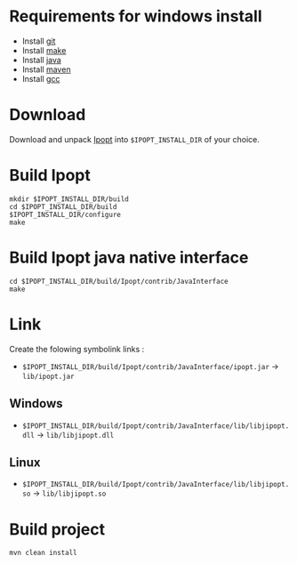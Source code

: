 # Requirements for windows install
+ Install [git](https://git-scm.com)
+ Install [make](http://gnuwin32.sourceforge.net/packages/make.htm)
+ Install [java](https://adoptopenjdk.net)
+ Install [maven](https://maven.apache.org)
+ Install [gcc](http://mingw-w64.org)

# Download
Download and unpack [Ipopt](https://www.coin-or.org/Ipopt/documentation/node10.html) into `$IPOPT_INSTALL_DIR` of your choice.

# Build Ipopt
```
mkdir $IPOPT_INSTALL_DIR/build
cd $IPOPT_INSTALL_DIR/build
$IPOPT_INSTALL_DIR/configure
make
```

# Build Ipopt java native interface
```
cd $IPOPT_INSTALL_DIR/build/Ipopt/contrib/JavaInterface
make
```

# Link 
Create the folowing symbolink links :
+ `$IPOPT_INSTALL_DIR/build/Ipopt/contrib/JavaInterface/ipopt.jar` -> `lib/ipopt.jar`

## Windows
+ `$IPOPT_INSTALL_DIR/build/Ipopt/contrib/JavaInterface/lib/libjipopt.dll` -> `lib/libjipopt.dll`

## Linux
+ `$IPOPT_INSTALL_DIR/build/Ipopt/contrib/JavaInterface/lib/libjipopt.so` -> `lib/libjipopt.so`

# Build project
`mvn clean install`

